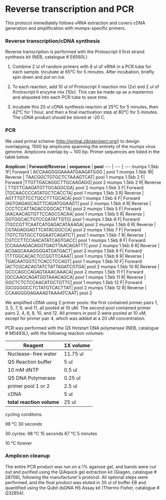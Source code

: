 # Reverse transcription and PCR

This protocol immediately follows vRNA extraction and covers cDNA generation and amplification with mumps-specific primers. 

### Reverse transcription/cDNA synthesis
Reverse transcription is performed with the Protoscript II first strand synthesis kit (NEB, catalogue # E6560L). 

1. Combine 2 ul of random primers with 8 ul of vRNA in a PCR tube for each sample. Incubate at 65°C for 5 minutes. After incubation, briefly spin down and put on ice. 

2. To each reaction, add 10 ul of Protoscript II reaction mix (2x) and 2 ul of Protoscript II enzyme mix (10x). This can be made up as a mastermix and aliquoted into each PCR tube to save time. 

3. Incubate this 20 ul cDNA synthesis reaction at 25°C for 5 minutes, then 42°C for 1 hour, and then a final inactivation step at 80°C for 5 minutes. The cDNA product should be stored at -20 C.

### PCR
We used primal scheme (http://primal.zibraproject.org/) to design overlapping, 1500 bp amplicons spanning the entirety of the mumps virus genome. Amplicons overlap by ~ 100 bp. Primer sequences are listed in the table below. 

**Amplicon** | **Forward/Reverse** | **sequence** | **pool**
--- | --- | --- 
mumps 1.5kb 1F| Forward | ACCAAGGGGAAAATGAAGATGGG | pool 1 
mumps 1.5kb 1R| Reverse | TAACGGCTGTGCTCTAAAGTCAT| pool 1
mumps 1.5kb 2 F| Forward |TTGTTGACAGGCTTGCAAGAGG| pool 2
mumps 1.5kb 2 R| Reverse | TTGTTCAAGATGTTGCAGGCGA| pool 2
mumps 1.5kb 3 F| Forward |TGCAACCCCATATGCTCACCTA| pool 1
mumps 1.5kb 3 R| Reverse | AGTTTGTTCCTGCCTTTGCACA| pool 1
mumps 1.5kb 4 F| Forward |AGTGAGAGCAGTTCAGATGGAAGT| pool 2
mumps 1.5kb 4 R| Reverse | CCCTCCATTAGACCGGCACTTA| pool 2
mumps 1.5kb 5 F| Forward |AACAACAGTGTTCCAGCCACAA| pool 1
mumps 1.5kb 5 R| Reverse | GGTGGCACTGTCCGATATTGTG| pool 1
mumps 1.5kb 6 F| Forward |TGCCGTTCAATCATGAGACATAAAGA| pool 2
mumps 1.5kb 6 R| Reverse | CGTAGAGGAGTTCATACGGCCA| pool 2
mumps 1.5kb 7 F| Forward |TGTCTGTGCCTGGAATCAGATCT| pool 1
mumps 1.5kb 7 R| Reverse | CGTCCTTCCAACATATCAGTGACC| pool 1
mumps 1.5kb 8 F| Forward |CCAAAAGACAGGTGAGTTAACAGATTT| pool 2
mumps 1.5kb 8 R| Reverse | ACGAGCAAAGGGGATGATGACT| pool 2
mumps 1.5kb 9 F| Forward |TTTGGCACACTCCGGTTCAAAT| pool 1
mumps 1.5kb 9 R| Reverse | TGACAATGGTCTCACCTCCAGT| pool 1
mumps 1.5kb 10 F| Forward |ACTCGCACAGTATCTATTAGATCGTGA| pool 2
mumps 1.5kb 10 R| Reverse | GCCCAGCCAGAGTAAACAAACA| pool 2
mumps 1.5kb 11 F| Forward |GCCAAGCAGATGGTAAACAGCA| pool 1
mumps 1.5kb 11 R| Reverse | GGCTCTCTCCAACATGCTGTTC| pool 1
mumps 1.5kb 12 F| Forward |GCGGGGCCTCTATGTCACTTAT| pool 2
mumps 1.5kb 12 R| Reverse | CCAAGGGGAGAAAGTAAAATCAAT| pool 2


We amplified cDNA using 2 primer pools: the first contained primer pairs 1, 3, 5, 7, 9, and 11, all pooled at 10 uM. The second pool contained primer pairs 2, 4, 6, 8, 10, and 12. All primers in pool 2 were pooled at 10 uM, except for primer pair 4, which was added at a 20 uM concentration. 

PCR was performed with the Q5 Hotstart DNA polymerase (NEB, catalogue # M0493L), with the following reaction volumes: 

**Reagent** | **1X volume**
--- | --- 
Nuclease-free water| 11.75 ul
Q5 Reaction buffer | 5 ul
10 mM dNTP| 0.5 ul
Q5 DNA Polymerase| 0.25 ul
primer pool 1 or 2| 2.5 ul
cDNA | 5 ul
**total reaction volume** | 25 ul

cycling conditons:

98 °C 30 seconds

30 cycles:
98 °C 15 seconds
67 °C 5 minutes

10 °C forever


### Amplicon cleanup
The entire PCR product was run on a 1% agarose gel, and bands were cut out and purified using the QiAquick gel extraction kit (Qiagen, catalogue # 28706), following the manufacturer's protocol. All optional steps were performed, and the final product was eluted in 30 ul of buffer EB and quantified using the Qubit dsDNA HS Assay kit (Thermo Fisher, catalogue # Q32854). 
